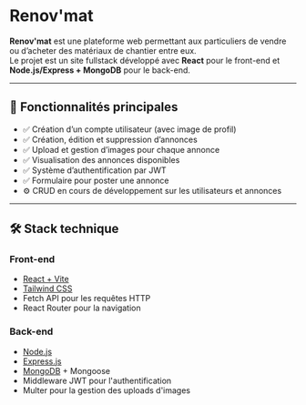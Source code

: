 # Renov'mat

**Renov'mat** est une plateforme web permettant aux particuliers de vendre ou d’acheter des matériaux de chantier entre eux.  
Le projet est un site fullstack développé avec **React** pour le front-end et **Node.js/Express + MongoDB** pour le back-end.

---

## 📌 Fonctionnalités principales

- ✅ Création d’un compte utilisateur (avec image de profil)
- ✅ Création, édition et suppression d’annonces
- ✅ Upload et gestion d’images pour chaque annonce
- ✅ Visualisation des annonces disponibles
- ✅ Système d’authentification par JWT
- ✅ Formulaire pour poster une annonce
- ⚙️ CRUD en cours de développement sur les utilisateurs et annonces

---

## 🛠️ Stack technique

### Front-end

- [React + Vite](https://vite.dev/)
- [Tailwind CSS](https://tailwindcss.com/)
- Fetch API pour les requêtes HTTP
- React Router pour la navigation

### Back-end

- [Node.js](https://nodejs.org/)
- [Express.js](https://expressjs.com/)
- [MongoDB](https://www.mongodb.com/) + Mongoose
- Middleware JWT pour l'authentification
- Multer pour la gestion des uploads d'images
